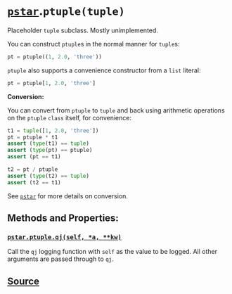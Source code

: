 # [`pstar`](./pstar.md).`ptuple(tuple)`

Placeholder `tuple` subclass. Mostly unimplemented.

You can construct `ptuple`s in the normal manner for `tuple`s:
```python
pt = ptuple((1, 2.0, 'three'))
```

`ptuple` also supports a convenience constructor from a `list` literal:
```python
pt = ptuple[1, 2.0, 'three']
```

**Conversion:**

You can convert from `ptuple` to `tuple` and back using arithmetic
operations on the `ptuple` `class` itself, for convenience:
```python
t1 = tuple([1, 2.0, 'three'])
pt = ptuple * t1
assert (type(t1) == tuple)
assert (type(pt) == ptuple)
assert (pt == t1)

t2 = pt / ptuple
assert (type(t2) == tuple)
assert (t2 == t1)
```

See [`pstar`](./pstar.md) for more details on conversion.

## Methods and Properties:

### [`pstar.ptuple.qj(self, *a, **kw)`](./pstar_ptuple_qj.md)

Call the `qj` logging function with `self` as the value to be logged. All other arguments are passed through to `qj`.

## [Source](../pstar/pstar.py#L1049-L1102)